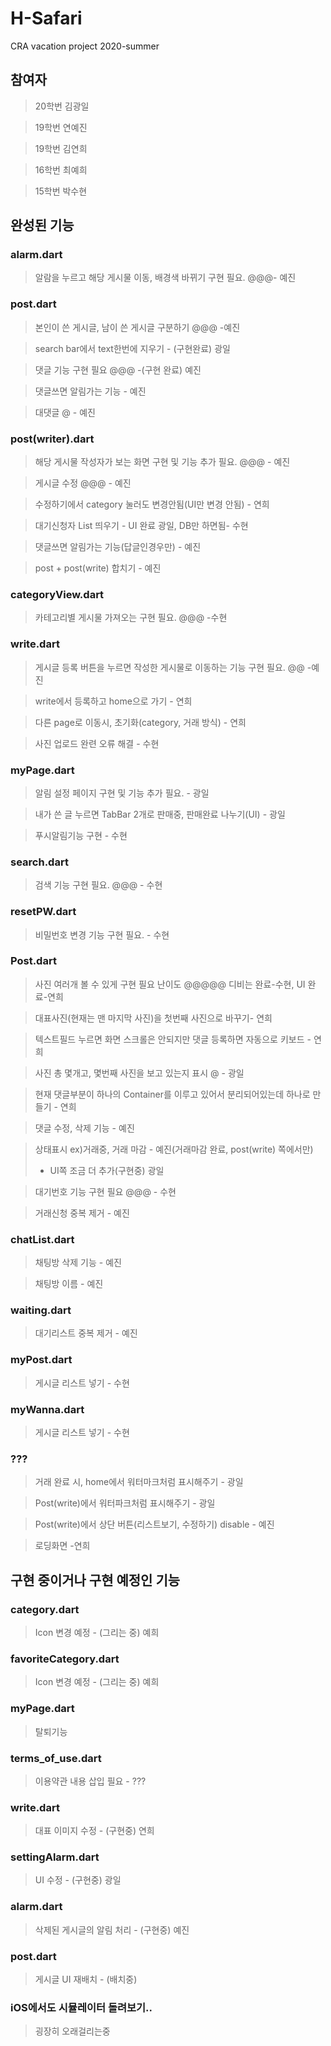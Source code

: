# H-Safari
CRA vacation project 2020-summer

## 참여자
> 20학번 김광일

> 19학번 연예진

> 19학번 김연희

> 16학번 최예희

> 15학번 박수현

## 완성된 기능

### alarm.dart
> 알람을 누르고 해당 게시물 이동, 배경색 바뀌기 구현 필요. @@@- 예진

### post.dart
> 본인이 쓴 게시글, 남이 쓴 게시글 구분하기 @@@ -예진

> search bar에서 text한번에 지우기 - (구현완료) 광일

> 댓글 기능 구현 필요  @@@ -(구현 완료) 예진

> 댓글쓰면 알림가는 기능 - 예진

> 대댓글 @ - 예진

### post(writer).dart
> 해당 게시물 작성자가 보는 화면 구현 및 기능 추가 필요. @@@ - 예진

> 게시글 수정 @@@ - 예진

> 수정하기에서 category 눌러도 변경안됨(UI만 변경 안됨) - 연희

> 대기신청자 List 띄우기 - UI 완료 광일, DB만 하면됨- 수현

> 댓글쓰면 알림가는 기능(답글인경우만) - 예진

> post + post(write) 합치기 - 예진


### categoryView.dart
> 카테고리별 게시물 가져오는 구현 필요. @@@ -수현

### write.dart
> 게시글 등록 버튼을 누르면 작성한 게시물로 이동하는 기능 구현 필요. @@ -예진

> write에서 등록하고 home으로 가기 - 연희

> 다른 page로 이동시, 초기화(category, 거래 방식) - 연희

> 사진 업로드 완련 오류 해결 - 수현

### myPage.dart
> 알림 설정 페이지 구현 및 기능 추가 필요. - 광일

> 내가 쓴 글 누르면 TabBar 2개로 판매중, 판매완료 나누기(UI) - 광일

> 푸시알림기능 구현 - 수현

### search.dart
> 검색 기능 구현 필요. @@@ - 수현

### resetPW.dart
> 비밀번호 변경 기능 구현 필요. - 수현

### Post.dart
> 사진 여러개 볼 수 있게 구현 필요 난이도 @@@@@ 디비는 완료-수현, UI 완료-연희

> 대표사진(현재는 맨 마지막 사진)을 첫번째 사진으로 바꾸기- 연희

> 텍스트필드 누르면 화면 스크롤은 안되지만 댓글 등록하면 자동으로 키보드  - 연희

> 사진 총 몇개고, 몇번째 사진을 보고 있는지 표시 @ - 광일

> 현재 댓글부분이 하나의 Container를 이루고 있어서 분리되어있는데 하나로 만들기 - 연희

> 댓글 수정, 삭제 기능 - 예진

> 상태표시 ex)거래중, 거래 마감 - 예진(거래마감 완료, post(write) 쪽에서만)
> + UI쪽 조금 더 추가(구현중) 광일

> 대기번호 기능 구현 필요 @@@ - 수현

> 거래신청 중복 제거 - 예진

### chatList.dart
> 채팅방 삭제 기능 - 예진

> 채팅방 이름 - 예진

### waiting.dart
> 대기리스트 중복 제거 - 예진

### myPost.dart
> 게시글 리스트 넣기 - 수현

### myWanna.dart
> 게시글 리스트 넣기 - 수현

### ???
> 거래 완료 시, home에서 워터마크처럼 표시해주기 - 광일

> Post(write)에서 워터파크처럼 표시해주기 - 광일

> Post(write)에서 상단 버튼(리스트보기, 수정하기) disable - 예진

> 로딩화면 -연희





## 구현 중이거나 구현 예정인 기능

### category.dart
> Icon 변경 예정 - (그리는 중) 예희

### favoriteCategory.dart
> Icon 변경 예정 - (그리는 중) 예희

### myPage.dart
> 탈퇴기능

### terms_of_use.dart 
> 이용약관 내용 삽입 필요 - ???

### write.dart
> 대표 이미지 수정 - (구현중) 연희

### settingAlarm.dart
> UI 수정 - (구현중) 광일

### alarm.dart
> 삭제된 게시글의 알림 처리 - (구현중) 예진

### post.dart
> 게시글 UI 재배치 - (배치중)

### iOS에서도 시뮬레이터 돌려보기..
> 굉장히 오래걸리는중
